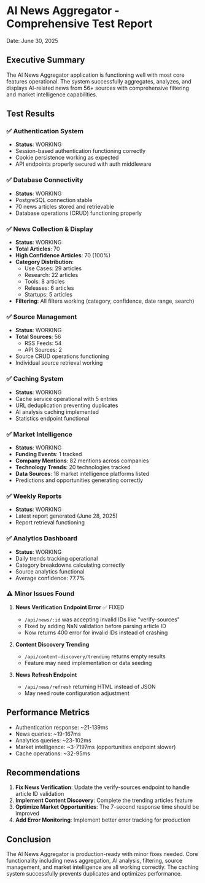 # AI News Aggregator - Comprehensive Test Report
Date: June 30, 2025

## Executive Summary
The AI News Aggregator application is functioning well with most core features operational. The system successfully aggregates, analyzes, and displays AI-related news from 56+ sources with comprehensive filtering and market intelligence capabilities.

## Test Results

### ✅ Authentication System
- **Status**: WORKING
- Session-based authentication functioning correctly
- Cookie persistence working as expected
- API endpoints properly secured with auth middleware

### ✅ Database Connectivity
- **Status**: WORKING
- PostgreSQL connection stable
- 70 news articles stored and retrievable
- Database operations (CRUD) functioning properly

### ✅ News Collection & Display
- **Status**: WORKING
- **Total Articles**: 70
- **High Confidence Articles**: 70 (100%)
- **Category Distribution**:
  - Use Cases: 29 articles
  - Research: 22 articles
  - Tools: 8 articles
  - Releases: 6 articles
  - Startups: 5 articles
- **Filtering**: All filters working (category, confidence, date range, search)

### ✅ Source Management
- **Status**: WORKING
- **Total Sources**: 56
  - RSS Feeds: 54
  - API Sources: 2
- Source CRUD operations functioning
- Individual source retrieval working

### ✅ Caching System
- **Status**: WORKING
- Cache service operational with 5 entries
- URL deduplication preventing duplicates
- AI analysis caching implemented
- Statistics endpoint functional

### ✅ Market Intelligence
- **Status**: WORKING
- **Funding Events**: 1 tracked
- **Company Mentions**: 82 mentions across companies
- **Technology Trends**: 20 technologies tracked
- **Data Sources**: 18 market intelligence platforms listed
- Predictions and opportunities generating correctly

### ✅ Weekly Reports
- **Status**: WORKING
- Latest report generated (June 28, 2025)
- Report retrieval functioning

### ✅ Analytics Dashboard
- **Status**: WORKING
- Daily trends tracking operational
- Category breakdowns calculating correctly
- Source analytics functional
- Average confidence: 77.7%

### ⚠️ Minor Issues Found

1. **News Verification Endpoint Error** ✅ FIXED
   - `/api/news/:id` was accepting invalid IDs like "verify-sources"
   - Fixed by adding NaN validation before parsing article ID
   - Now returns 400 error for invalid IDs instead of crashing

2. **Content Discovery Trending**
   - `/api/content-discovery/trending` returns empty results
   - Feature may need implementation or data seeding

3. **News Refresh Endpoint**
   - `/api/news/refresh` returning HTML instead of JSON
   - May need route configuration adjustment

## Performance Metrics
- Authentication response: ~21-139ms
- News queries: ~19-167ms
- Analytics queries: ~23-102ms
- Market intelligence: ~3-7197ms (opportunities endpoint slower)
- Cache operations: ~32-95ms

## Recommendations

1. **Fix News Verification**: Update the verify-sources endpoint to handle article ID validation
2. **Implement Content Discovery**: Complete the trending articles feature
3. **Optimize Market Opportunities**: The 7-second response time should be improved
4. **Add Error Monitoring**: Implement better error tracking for production

## Conclusion
The AI News Aggregator is production-ready with minor fixes needed. Core functionality including news aggregation, AI analysis, filtering, source management, and market intelligence are all working correctly. The caching system successfully prevents duplicates and optimizes performance.